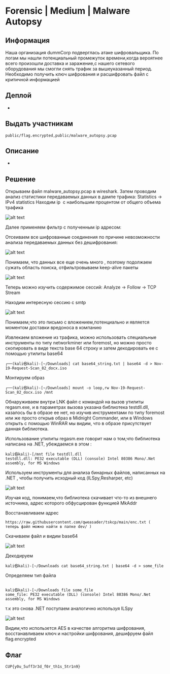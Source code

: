 # Forensic | Medium | Malware Autopsy

## Информация
Наша организация dummCorp подверглась атаке шифровальщика. По логам мы нашли потенциальный промежуток времени,когда вероятнее всего произошли доставка и заражение,с нашего сетевого оборудования мы смогли снять трафик за вышеуказанный период. Необходимо получить ключ шифрования и расшифровать файл с критичной информацией


## Деплой
-

## Выдать участникам
`public/flag.encrypted,public/malware_autopsy.pcap`

## Описание
-

## Решение

Открываем файл malware_autopsy.pcap в wireshark. Затем проводим анализ статистики передаваемых данных в дампе трафика:  Statistics -> IPv4 statistics
Находим ip  c наибольшим процентом от общего объема трафика

![alt text](images/8.png?raw=true)


 
Далее применяем фильтр с полученным ip адресом:

Отсеиваем все шифрованные соединения по причине невозможности анализа передаваемых данных  без дешифрования:

![alt text](images/1.png?raw=true)


Понимаем, что данных все еще очень много , поэтому подолжаем сужать область поиска, отфильтровываем keep-alive пакеты

![alt text](images/2.png?raw=true)

Теперь можно изучить содержимое сессий: Analyze -> Follow -> TCP Stream

Находим интересную сессию с smtp 

![alt text](images/3.png?raw=true)

Понимаем,что это письмо с вложением,потенциально и является моментом доставки вредоноса в компанию

Извлекаем вложение из трафика, можно использовать специальные инструменты по типу networkminer или foremost, но можно просто скопировать в виде текста base 64 строку и затем декодировать ее с помощью утилиты base64
```
┌──(kali㉿kali)-[~/Downloads] cat base64_string.txt | base64 -d > Nov-19-Request-Scan_82_docx.iso
```

Монтируем образ
```
┌──(kali㉿kali)-[~/Downloads] mount -o loop,rw Nov-19-Request-Scan_82_docx.iso /mnt
```

Обнаруживаем внутри LNK файл с командой на вызов утилиты regasm.exe, и в параметрах вызова указана библиотека testdll.dll,  казалось бы в образе ее нет, но  изучив инструментами по типу foremost или же просто открыв образ в Midnight Commander, или в Windows открыть с помощью WinRAR мы видим, что в образе присутствует данная библиотека. 

Использование утилиты regasm.exe говорит нам о том,что библиотека написана на .NET, убеждаемся в этом :
```
kali㉿kali)-[/mnt file testdll.dll 
testdll.dll: PE32 executable (DLL) (console) Intel 80386 Mono/.Net assembly, for MS Windows
```

Используем инструменты для анализа бинарных файлов, написанных на .NET , чтобы получить исходный код (ILSpy,Resharper, etc)

![alt text](images/5.png?raw=true)

Изучая код, понимаем,что библиотека скачивает что-то из внешнего источника, адрес которого обфусцирован функцией MkAddr

Восстанавливаем адрес 
```
https://raw.githubusercontent.com/qweasader/tskcp/main/enc.txt ( теперь файл можно найти в папке dev/ )
```

Cкачиваем файл и видим base64

![alt text](images/6.png?raw=true)

Декодируем 

```
kali㉿kali)-[~/Downloads cat base64_string.txt | base64 -d > some_file
```
Определяем тип файла
```

kali㉿kali)-[~/Downloads file some_file
some_file: PE32 executable (DLL) (console) Intel 80386 Mono/.Net assembly, for MS Windows
```

т.к это снова .NET поступаем аналогично используя ILSpy

![alt text](images/7.png?raw=true)

Видим,что использется AES в качестве алгоритма шифрования, восстанавливаем ключ и настройки шифрования, дешифруем файл flag.encrypted



## Флаг

`CUP{y0u_5uff3r3d_f0r_th1s_5tr1n9}`



